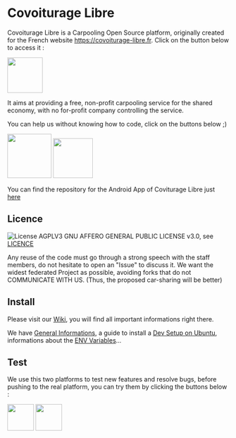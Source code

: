 # Covoiturage Libre

Covoiturage Libre is a Carpooling Open Source platform, originally created for the French website https://covoiturage-libre.fr. Click on the button below to access it :

<a href="https://covoiturage-libre.fr/" target="_blank"><img src="https://covoiturage-libre.fr/assets/covoiturage-libre-logo-cda83dd89e428d656e2b3257d695def8472a6d42463962c2d84b77ff9fd49f31.svg" height="80"/></a>

It aims at providing a free, non-profit carpooling service for the shared economy, with no for-profit company controlling the service.

You can help us without knowing how to code, click on the buttons below ;)

<a href="https://www.lilo.org/fr/covoiturage-libre-fr/" target="_blank"><img src="https://mbamci-1278.kxcdn.com/wp-content/uploads/2017/04/lilo.jpg" height="100"/></a>
<a href="https://www.helloasso.com/associations/covoiturage-libre-fr/collectes/campagne-courante" target="_blank"><img src="https://www.helloasso.com/Areas/HelloAsso/docs/helloasso-logo-couleurs-2015.png" height="90"/></a>

You can find the repository for the Android App of Coviturage Libre just [here](https://github.com/covoiturage-libre/covoiturage-libre-android)

## Licence

![License AGPLV3](https://www.gnu.org/graphics/agplv3-155x51.png) 
GNU AFFERO GENERAL PUBLIC LICENSE v3.0, see [LICENCE](LICENCE)

Any reuse of the code must go through a strong speech with the staff members, do not hesitate to open an "Issue" to discuss it. We want the widest federated Project as possible, avoiding forks that do not COMMUNICATE WITH US. (Thus, the proposed car-sharing will be better)

## Install

Please visit our [Wiki](https://github.com/covoiturage-libre/covoiturage-libre/wiki), you will find all important informations right there.

We have [General Informations](https://github.com/covoiturage-libre/covoiturage-libre/wiki/How-to-Install), a guide to install a [Dev Setup on Ubuntu](https://github.com/covoiturage-libre/covoiturage-libre/wiki/Dev-setup-on-Ubuntu), informations about the [ENV Variables](https://github.com/covoiturage-libre/covoiturage-libre/wiki/Configuration-ENV-variables)...

## Test

We use this two platforms to test new features and resolve bugs, before pushing to the real platform, you can try them by clicking the buttons below :

<a href="https://heroku.com/deploy?template=https://github.com/covoiturage-libre/covoiturage-libre" target="_blank"><img src="https://www.herokucdn.com/deploy/button.svg" height="60"/></a>
<a href="https://my.scalingo.com/deploy?source=https://github.com/covoiturage-libre/covoiturage-libre" target="_blank"><img src="https://cdn.scalingo.com/deploy/button.svg" height="60"/></a>
